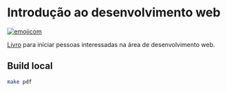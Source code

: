 # Introdução ao desenvolvimento web

[![emojicom](https://img.shields.io/badge/emojicom-%F0%9F%90%9B%20%F0%9F%86%95%20%F0%9F%92%AF%20%F0%9F%91%AE%20%F0%9F%86%98%20%F0%9F%92%A4-%23fff)](http://neni.dev/emojicom)

[Livro](https://github.com/nenitf/intro-dev-web/releases/latest/download/book.zip) para iniciar pessoas interessadas na área de desenvolvimento web.

## Build local

```sh
make pdf
```

